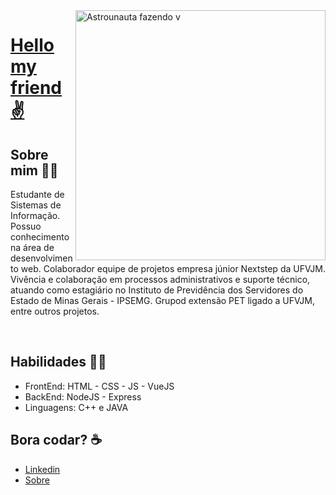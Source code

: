 

<!--
**itals53fs/itals53fs** is a ✨ _special_ ✨ repository because its `README.md` (this file) appears on your GitHub profile.

Here are some ideas to get you started:

- 🔭 I’m currently working on ...
- 🌱 I’m currently learning ...
- 👯 I’m looking to collaborate on ...
- 🤔 I’m looking for help with ...
- 💬 Ask me about ...
- 📫 How to reach me: ...
- 😄 Pronouns: ...
- ⚡ Fun fact: ...
-->

<img src="https://i.imgur.com/i55ktTL.png" min-width="400px" max-width="400px" width="400px" align="right" alt="Astrounauta fazendo v">

# <a href="https://www.instagram.com/ulisses.brandao">Hello my friend ✌️</a>
 ## Sobre mim 🙋‍♂️
Estudante de Sistemas de 	Informação. Possuo conhecimento na área de desenvolvimento web. Colaborador equipe de projetos empresa júnior Nextstep da UFVJM. Vivência e colaboração em processos administrativos e suporte técnico, atuando como estagiário no Instituto de Previdência dos Servidores do Estado de Minas Gerais - IPSEMG. Grupod extensão PET ligado a UFVJM, entre outros projetos.

<br>

## Habilidades 👨‍💻
- FrontEnd: HTML - CSS - JS - VueJS
- BackEnd: NodeJS - Express
- Linguagens:  C++ e JAVA



##  Bora codar?  ☕
- <a href="https://www.linkedin.com/in/tales-felix-7b3b1a1a5">Linkedin</a>
- <a href="http://italsblog.epizy.com/">Sobre</a>
</div>

<!-- modelo inspirado na giovannamoeller -->
